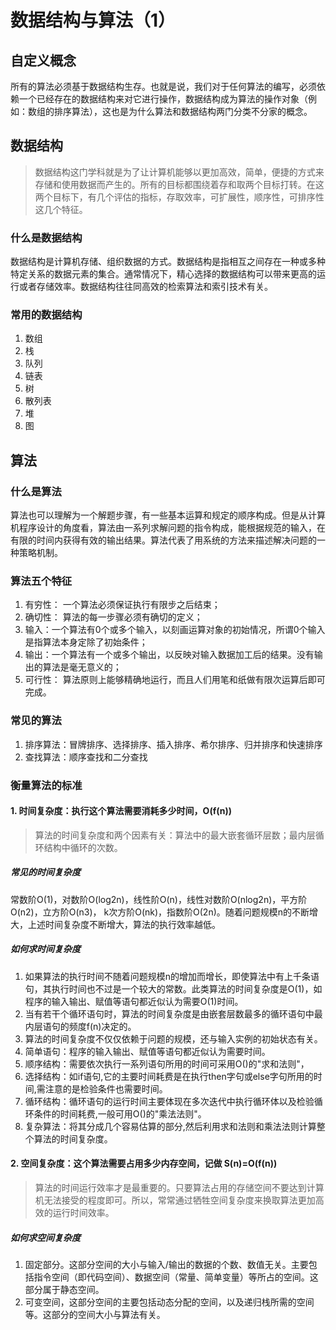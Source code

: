 # 数据结构与算法（1）
## 自定义概念
所有的算法必须基于数据结构生存。也就是说，我们对于任何算法的编写，必须依赖一个已经存在的数据结构来对它进行操作，数据结构成为算法的操作对象（例如：数组的排序算法），这也是为什么算法和数据结构两门分类不分家的概念。

## 数据结构
> 数据结构这门学科就是为了让计算机能够以更加高效，简单，便捷的方式来存储和使用数据而产生的。所有的目标都围绕着存和取两个目标打转。在这两个目标下，有几个评估的指标，存取效率，可扩展性，顺序性，可排序性这几个特征。

### 什么是数据结构
数据结构是计算机存储、组织数据的方式。数据结构是指相互之间存在一种或多种特定关系的数据元素的集合。通常情况下，精心选择的数据结构可以带来更高的运行或者存储效率。数据结构往往同高效的检索算法和索引技术有关。

### 常用的数据结构
1. 数组
2. 栈
3. 队列
4. 链表
5. 树
6. 散列表
7. 堆
8. 图

## 算法
### 什么是算法
算法也可以理解为一个解题步骤，有一些基本运算和规定的顺序构成。但是从计算机程序设计的角度看，算法由一系列求解问题的指令构成，能根据规范的输入，在有限的时间内获得有效的输出结果。算法代表了用系统的方法来描述解决问题的一种策略机制。

### 算法五个特征
1. 有穷性： 一个算法必须保证执行有限步之后结束；
2. 确切性： 算法的每一步骤必须有确切的定义；
3. 输入：一个算法有0个或多个输入，以刻画运算对象的初始情况，所谓0个输入是指算法本身定除了初始条件；
4. 输出：一个算法有一个或多个输出，以反映对输入数据加工后的结果。没有输出的算法是毫无意义的；
5. 可行性： 算法原则上能够精确地运行，而且人们用笔和纸做有限次运算后即可完成。

### 常见的算法
1. 排序算法：冒牌排序、选择排序、插入排序、希尔排序、归并排序和快速排序
2. 查找算法：顺序查找和二分查找

### 衡量算法的标准
#### 1. 时间复杂度：执行这个算法需要消耗多少时间，O(f(n))
> 算法的时间复杂度和两个因素有关：算法中的最大嵌套循环层数；最内层循环结构中循环的次数。

##### 常见的时间复杂度
常数阶O(1)，对数阶O(log2n)，线性阶O(n)，线性对数阶O(nlog2n)，平方阶O(n2)，立方阶O(n3)， k次方阶O(nk)，指数阶O(2n)。随着问题规模n的不断增大，上述时间复杂度不断增大，算法的执行效率越低。

##### 如何求时间复杂度
1. 如果算法的执行时间不随着问题规模n的增加而增长，即使算法中有上千条语句，其执行时间也不过是一个较大的常数。此类算法的时间复杂度是O(1)，如程序的输入输出、赋值等语句都近似认为需要O(1)时间。
2. 当有若干个循环语句时，算法的时间复杂度是由嵌套层数最多的循环语句中最内层语句的频度f(n)决定的。
3. 算法的时间复杂度不仅仅依赖于问题的规模，还与输入实例的初始状态有关。
4. 简单语句：程序的输入输出、赋值等语句都近似认为需要时间。
5. 顺序结构：需要依次执行一系列语句所用的时间可采用O()的"求和法则"，
6. 选择结构：如if语句,它的主要时间耗费是在执行then字句或else字句所用的时间,需注意的是检验条件也需要时间。
7. 循环结构：循环语句的运行时间主要体现在多次迭代中执行循环体以及检验循环条件的时间耗费,一般可用O()的"乘法法则"。
8. 复杂算法：将其分成几个容易估算的部分,然后利用求和法则和乘法法则计算整个算法的时间复杂度。


#### 2. 空间复杂度：这个算法需要占用多少内存空间，记做 S(n)=O(f(n)) 
> 算法的时间运行效率才是最重要的。只要算法占用的存储空间不要达到计算机无法接受的程度即可。所以，常常通过牺牲空间复杂度来换取算法更加高效的运行时间效率。

##### 如何求空间复杂度
1. 固定部分。这部分空间的大小与输入/输出的数据的个数、数值无关。主要包括指令空间（即代码空间）、数据空间（常量、简单变量）等所占的空间。这部分属于静态空间。
2. 可变空间，这部分空间的主要包括动态分配的空间，以及递归栈所需的空间等。这部分的空间大小与算法有关。